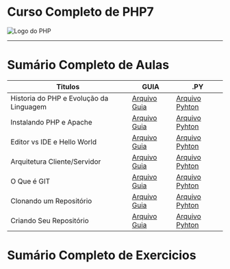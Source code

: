 # Curso Completo de PHP7

<img src="https://10pearls.com/wp-content/uploads/2023/06/PHP-Development-Banner-scaled.jpg" alt="Logo do PHP"></img>

---

# Sumário Completo de Aulas

| Titulos                                 | GUIA                                          | .PY                                                            |
| --------------------------------------- | --------------------------------------------- | -------------------------------------------------------------- |
| Historia do PHP e Evolução da Linguagem | [Arquivo Guia](./php.AULAS/aula.001/#)        | [Arquivo Pyhton](./php.AULAS/aula.001/php.HISTORIA.yaml)       |
| Instalando PHP e Apache                 | [Arquivo Guia](./php.AULAS/aula.002/#)        | [Arquivo Pyhton](./php.AULAS/aula.002/php.INSTALACAO.yaml)     |
| Editor vs IDE e Hello World             | [Arquivo Guia](./php.AULAS/aula.003/#)        | [Arquivo Pyhton](#)                                            |
| Arquitetura Cliente/Servidor            | [Arquivo Guia](./php.AULAS/aula.004/#)        | [Arquivo Pyhton](./php.AULAS/aula.004/php.ClientServidor.yaml) |
| O Que é GIT                             | [Arquivo Guia](#)                             | [Arquivo Pyhton](./php.AULAS/aula.005/php.ENTENDENDOGIT.yaml)  |
| Clonando um Repositório                 | [Arquivo Guia](./php.AULAS/aula006/README.md) | [Arquivo Pyhton](#)                                            |
| Criando Seu Repositório                 | [Arquivo Guia](./php.AULAS/aula007/README.md) | [Arquivo Pyhton](#)                                            |

# Sumário Completo de Exercicios